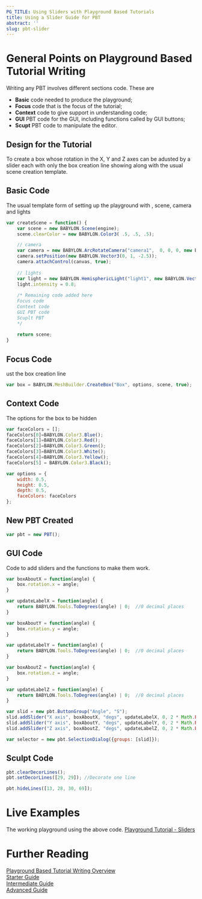 ```yaml
---
PG_TITLE: Using Sliders with Playground Based Tutorials
title: Using a Slider Guide for PBT
abstract: ''
slug: pbt-slider
---
```


# General Points on Playground Based Tutorial Writing

Writing any PBT involves different sections code. These are

* **Basic** code needed to produce the playground;
* **Focus** code that is the focus of the tutorial;
* **Context** code to give support in understanding code;
* **GUI** PBT code for the GUI, including functions called by GUI buttons;
* **Scupt** PBT code to manipulate the editor. 

## Design for the Tutorial

To create a box whose rotation in the X, Y and Z axes can be adusted by a slider each with only the box creation line showing along with the usual scene creation template.

## Basic Code

The usual template form of setting up the playground with , scene, camera and lights
```javascript
var createScene = function() {
    var scene = new BABYLON.Scene(engine);
    scene.clearColor = new BABYLON.Color3( .5, .5, .5);

    // camera
    var camera = new BABYLON.ArcRotateCamera("camera1",  0, 0, 0, new BABYLON.Vector3(0, 0, 0), scene);
    camera.setPosition(new BABYLON.Vector3(0, 1, -2.5));
    camera.attachControl(canvas, true);
    
    // lights
    var light = new BABYLON.HemisphericLight("light1", new BABYLON.Vector3(1, 0.5, 0), scene);
    light.intensity = 0.8;
 
    /* Remaining code added here
    Focus code
    Context code
    GUI PBT code
    Scuplt PBT
    */
   
    return scene;
}
```

## Focus Code
ust the box creation line

```javascript
var box = BABYLON.MeshBuilder.CreateBox("Box", options, scene, true);
```

## Context Code

The options for the box to be hidden

```javascript
var faceColors = [];
faceColors[0]=BABYLON.Color3.Blue();
faceColors[1]=BABYLON.Color3.Red();
faceColors[2]=BABYLON.Color3.Green();
faceColors[3]=BABYLON.Color3.White();
faceColors[4]=BABYLON.Color3.Yellow();
faceColors[5] = BABYLON.Color3.Black();

var options = {
    width: 0.5,
    height: 0.5,
    depth: 0.5,
    faceColors: faceColors
};
```

## New PBT Created

```javascript
var pbt = new PBT();
```

## GUI Code
Code to add sliders and the functions to make them work.

```javascript        
var boxAboutX = function(angle) {
    box.rotation.x = angle;
}

var updateLabelX = function(angle) {
    return BABYLON.Tools.ToDegrees(angle) | 0;  //0 decimal places
}

var boxAboutY = function(angle) {
    box.rotation.y = angle;
}

var updateLabelY = function(angle) {
    return BABYLON.Tools.ToDegrees(angle) | 0;  //0 decimal places
}

var boxAboutZ = function(angle) {
    box.rotation.z = angle;
}

var updateLabelZ = function(angle) {
    return BABYLON.Tools.ToDegrees(angle) | 0;  //0 decimal places
}

var slid = new pbt.ButtonGroup("Angle", "S");
slid.addSlider("X axis", boxAboutX, "degs", updateLabelX, 0, 2 * Math.PI, 0);
slid.addSlider("Y axis", boxAboutY, "degs", updateLabelY, 0, 2 * Math.PI, 0);
slid.addSlider("Z axis", boxAboutZ, "degs", updateLabelZ, 0, 2 * Math.PI, 0);

var selector = new pbt.SelectionDialog({groups: [slid]});
```

## Sculpt Code
```javascript
pbt.clearDecorLines();
pbt.setDecorLines([29, 29]); //Decorate one line

pbt.hideLines([13, 28, 30, 69]);
```  

# Live Examples

The working playground using the above code.
[Playground Tutorial - Sliders](https://www.babylonjs-playground.com/#UL6BCD)

# Further Reading

[Playground Based Tutorial Writing Overview](/how-to/contribute/playground-tutorials)  
[Starter Guide](/resources/manual/hiding-editor-lines)    
[Intermediate Guide](/resources/manual/pbt-writing)  
[Advanced Guide](/resources/manual/pbt-previous-and-next)
